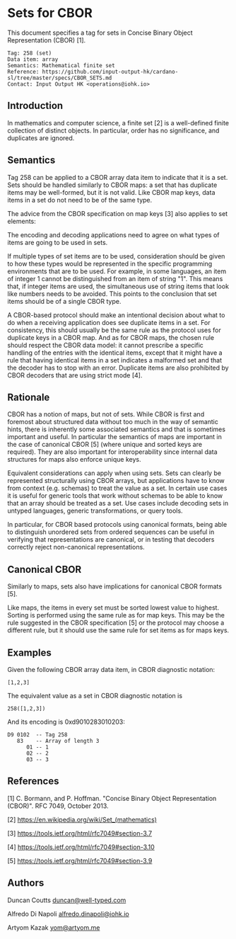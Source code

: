 # Sets for CBOR

This document specifies a tag for sets in Concise Binary Object Representation (CBOR) [1].

    Tag: 258 (set)
    Data item: array
    Semantics: Mathematical finite set
    Reference: https://github.com/input-output-hk/cardano-sl/tree/master/specs/CBOR_SETS.md
    Contact: Input Output HK <operations@iohk.io>

## Introduction

In mathematics and computer science, a finite set [2] is a well-defined finite collection of distinct objects.
In particular, order has no significance, and duplicates are ignored.

## Semantics

Tag 258 can be applied to a CBOR array data item to indicate that it is a set. Sets should be handled
similarly to CBOR maps: a set that has duplicate items may be well-formed, but it is not valid. Like
CBOR map keys, data items in a set do not need to be of the same type.

The advice from the CBOR specification on map keys [3] also applies to set elements:

The encoding and decoding applications need to agree on what types of items are going to be used in sets.

If multiple types of set items are to be used, consideration should be given to how these types would be
represented in the specific programming environments that are to be used. For example, in some languages,
an item of integer 1 cannot be distinguished from an item of string "1". This means that, if integer
items are used, the simultaneous use of string items that look like numbers needs to be avoided. This
points to the conclusion that set items should be of a single CBOR type.

A CBOR-based protocol should make an intentional decision about what to do when a receiving application
does see duplicate items in a set. For consistency, this should usually be the same rule as the protocol
uses for duplicate keys in a CBOR map. And as for CBOR maps, the chosen rule should respect the CBOR data
model: it cannot prescribe a specific handling of the entries with the identical items, except that it might
have a rule that having identical items in a set indicates a malformed set and that the decoder has to
stop with an error. Duplicate items are also prohibited by CBOR decoders that are using strict mode [4].

## Rationale

CBOR has a notion of maps, but not of sets. While CBOR is first and foremost about structured data without
too much in the way of semantic hints, there is inherently some associated semantics and that is sometimes
important and useful. In particular the semantics of maps are important in the case of canonical CBOR [5]
(where unique and sorted keys are required). They are also important for interoperability since internal
data structures for maps also enforce unique keys.

Equivalent considerations can apply when using sets. Sets can clearly be represented structurally using
CBOR arrays, but applications have to know from context (e.g. schemas) to treat the value as a set.
In certain use cases it is useful for generic tools that work without schemas to be able to know that
an array should be treated as a set. Use cases include decoding sets in untyped languages, generic
transformations, or query tools.

In particular, for CBOR based protocols using canonical formats, being able to distinguish unordered sets
from ordered sequences can be useful in verifying that representations are canonical, or in testing that
decoders correctly reject non-canonical representations.

## Canonical CBOR

Similarly to maps, sets also have implications for canonical CBOR formats [5].

Like maps, the items in every set must be sorted lowest value to highest. Sorting is performed using the same
rule as for map keys. This may be the rule suggested in the CBOR specification [5] or the protocol may choose
a different rule, but it should use the same rule for set items as for maps keys.

## Examples

Given the following CBOR array data item, in CBOR diagnostic notation:

    [1,2,3]

The equivalent value as a set in CBOR diagnostic notation is

    258([1,2,3])

And its encoding is 0xd9010283010203:

    D9 0102  -- Tag 258
       83    -- Array of length 3
          01 -- 1
          02 -- 2
          03 -- 3

## References

[1] C. Bormann, and P. Hoffman. "Concise Binary Object Representation (CBOR)". RFC 7049, October 2013.

[2] https://en.wikipedia.org/wiki/Set_(mathematics)

[3] https://tools.ietf.org/html/rfc7049#section-3.7

[4] https://tools.ietf.org/html/rfc7049#section-3.10

[5] https://tools.ietf.org/html/rfc7049#section-3.9

## Authors

Duncan  Coutts    <duncan@well-typed.com>

Alfredo Di Napoli <alfredo.dinapoli@iohk.io>

Artyom  Kazak     <yom@artyom.me>
